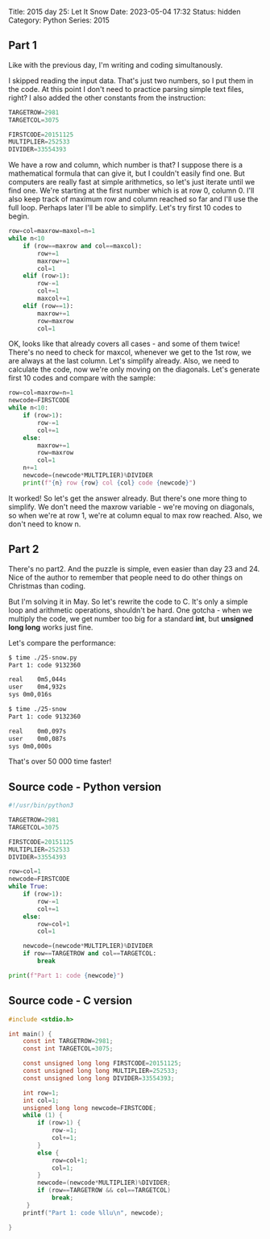 Title: 2015 day 25: Let It Snow
Date: 2023-05-04 17:32
Status: hidden
Category: Python
Series: 2015

## Part 1

Like with the previous day, I'm writing and coding simultanously. 

I skipped reading the input data. That's just two numbers, so I put them in the code. At this point I don't need to practice parsing simple text files, right? I also added the other constants from the instruction:

```python
TARGETROW=2981
TARGETCOL=3075

FIRSTCODE=20151125
MULTIPLIER=252533
DIVIDER=33554393
```

We have a row and column, which number is that? I suppose there is a mathematical formula that can give it, but I couldn't easily find one.
But computers are really fast at simple arithmetics, so let's just iterate until we find one. We're starting at the first number which is at row 0, column 0. I'll also keep track of maximum row and column reached so far and I'll use the full loop. Perhaps later I'll be able to simplify. Let's try first 10 codes to begin.

```python
row=col=maxrow=maxol=n=1
while n<10
    if (row==maxrow and col==maxcol):
        row+=1
        maxrow+=1
        col=1
    elif (row>1):
        row-=1
        col+=1
        maxcol+=1
    elif (row==1):
        maxrow+=1
        row=maxrow
        col=1
```

OK, looks like that already covers all cases - and some of them twice! There's no need to check for maxcol, whenever we get to the 1st row, we are always at the last column. Let's simplify already. Also, we need to calculate the code, now we're only moving on the diagonals. Let's generate first 10 codes and compare with the sample:

```python
row=col=maxrow=n=1
newcode=FIRSTCODE
while n<10:
    if (row>1):
        row-=1
        col+=1
    else:
        maxrow+=1
        row=maxrow
        col=1
    n+=1
    newcode=(newcode*MULTIPLIER)%DIVIDER
    print(f"{n} row {row} col {col} code {newcode}")
```

It worked! So let's get the answer already. But there's one more thing to simplify. We don't need the maxrow variable - we're moving on diagonals, so when we're at row 1, we're at column equal to max row reached. Also, we don't need to know n.

## Part 2

There's no part2. And the puzzle is simple, even easier than day 23 and 24. Nice of the author to remember that people need to do other things on Christmas than coding.

But I'm solving it in May. So let's rewrite the code to C. It's only a simple loop and arithmetic operations, shouldn't be hard. One gotcha - when we multiply the code, we get number too big for a standard **int**, but **unsigned long long** works just fine.

Let's compare the performance:

```sh
$ time ./25-snow.py
Part 1: code 9132360

real	0m5,044s
user	0m4,932s
sys	0m0,016s

$ time ./25-snow
Part 1: code 9132360

real	0m0,097s
user	0m0,087s
sys	0m0,000s
```

That's over 50 000 time faster! 

## Source code - Python version

```python
#!/usr/bin/python3

TARGETROW=2981
TARGETCOL=3075

FIRSTCODE=20151125
MULTIPLIER=252533
DIVIDER=33554393

row=col=1
newcode=FIRSTCODE
while True:
    if (row>1):
        row-=1
        col+=1
    else:
        row=col+1
        col=1

    newcode=(newcode*MULTIPLIER)%DIVIDER
    if row==TARGETROW and col==TARGETCOL:
        break

print(f"Part 1: code {newcode}")
```

## Source code - C version

```c
#include <stdio.h>

int main() {
    const int TARGETROW=2981;
    const int TARGETCOL=3075;

    const unsigned long long FIRSTCODE=20151125;
    const unsigned long long MULTIPLIER=252533;
    const unsigned long long DIVIDER=33554393;

    int row=1;
    int col=1;
    unsigned long long newcode=FIRSTCODE;
    while (1) {
        if (row>1) {
            row-=1;
            col+=1;
        }
        else {
            row=col+1;
            col=1;
        }
        newcode=(newcode*MULTIPLIER)%DIVIDER;
        if (row==TARGETROW && col==TARGETCOL)
            break;
     }
    printf("Part 1: code %llu\n", newcode);

}
```
